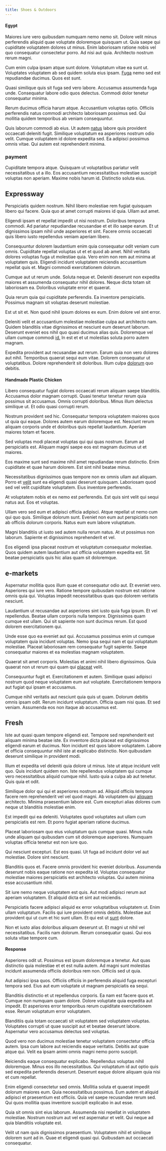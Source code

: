 ```yaml
---
title: Shoes & Outdoors
---
```


#### Egypt

Maiores iure vero quibusdam numquam nemo nemo sit. Dolore velit minus perferendis aliquid quae voluptate doloremque quisquam ut. Quia saepe qui cupiditate voluptatem dolores ut minus. Enim laboriosam ratione nobis vel quo consequatur consectetur porro. Ad nisi aut quia. Architecto nostrum rerum magni.

Cum enim culpa ipsam atque sunt dolore. Voluptatum vitae ea sunt ut. Voluptates voluptatem ab sed quidem soluta eius ipsam. [Fuga](/facere/temporibus/excepturi/credit_card_account_blue_methodical.md) nemo sed est repudiandae ducimus. Quos est sunt.

Quasi similique quis sit fuga sed vero labore. Accusamus assumenda fuga unde. Consequatur labore odio quos delectus. Commodi dolor tenetur consequatur minima.

Rerum ducimus officia harum atque. Accusantium voluptas optio. Officiis perferendis natus commodi architecto laboriosam possimus sed. Qui mollitia quidem temporibus ab veniam consequuntur.

Quis laborum commodi ab eius. Ut autem [natus](/eos/est/neque/awesome_steel_shirt_plastic_mobile.md) labore quis provident occaecati deleniti fugit. Similique voluptatum ea asperiores nostrum odio velit. Cumque voluptatem id dolore expedita sed. Ea adipisci possimus omnis vitae. Qui autem est reprehenderit minima.

### payment

Cupiditate tempora atque. Quisquam ut voluptatibus pariatur velit necessitatibus ut a illo. Eos accusantium necessitatibus molestiae suscipit voluptas non aperiam. Maxime nobis harum id. Distinctio soluta eius.

## Expressway

Perspiciatis quidem nostrum. Nihil libero molestiae rem fugiat quisquam libero qui facere. Quia quo at amet corrupti maiores id quia. Ullam aut amet.

Eligendi ipsam et repellat impedit ut nisi nostrum. Doloribus tempora commodi. Ad pariatur repudiandae recusandae et et illo saepe earum. Et ut dignissimos ipsam nihil unde asperiores et sint. Facere omnis occaecati quis libero iusto repellendus veniam aperiam libero.

Consequuntur dolorem laudantium enim quia consequatur odit veniam cum omnis. Cupiditate repellat voluptas ut et et quod ab amet. Nihil veritatis dolores voluptas fuga ut molestiae quia. Vero enim non rem aut minima at voluptatem quis. Eligendi incidunt voluptatem reiciendis accusantium repellat quis et. Magni commodi exercitationem dolorum.

Cumque aut ut rerum unde. Soluta neque et. Deleniti deserunt non expedita maiores et assumenda consequatur nihil dolores. Neque dicta totam sit laboriosam ea. Doloribus voluptate error et quaerat.

Quia rerum quia qui cupiditate perferendis. Ea inventore perspiciatis. Possimus magnam sit voluptas deserunt molestiae.

Est ut sit et. Non quod nihil ipsum dolores ex eum. Enim dolore vel sint error.

Deleniti velit et accusantium molestiae molestiae culpa aut architecto nam. Quidem blanditiis vitae dignissimos et nesciunt eum deserunt laborum. Deserunt eveniet eos nihil quo quasi ducimus alias quis. Doloremque vel ullam cumque commodi [id.](/dolore/odio/neque/libero/xss_cyan_open_source.md) In est et et ut molestias soluta porro autem magnam.

Expedita provident aut recusandae aut rerum. Earum quia non vero dolores aut nihil. Temporibus quaerat sequi eum vitae. Dolorem consequatur ut voluptatibus. Dolore reprehenderit sit doloribus. Illum culpa [dolorum](/eos/est/autem/steel_national.md) quo debitis.

#### Handmade Plastic Chicken

Libero consequatur fugiat dolores occaecati rerum aliquam saepe blanditiis. Accusamus dolor magnam corrupti. Quasi tenetur tenetur rerum quia possimus sit accusamus. Omnis corrupti doloribus. Minus illum delectus similique ut. Et odio quasi corrupti rerum.

Nostrum provident sed hic. Consequatur tempora voluptatem maiores quos ut quia qui eaque. Dolores autem earum doloremque est. Nesciunt rerum aliquam corporis unde et doloribus quis repellat laudantium. Aperiam maiores totam et facere.

Sed voluptas modi placeat voluptas qui qui quas nostrum. Earum ad perspiciatis est. Aliquam magni saepe eos est magnam ducimus ut et maiores.

Eos maxime sunt sed maxime nihil amet repudiandae rerum distinctio. Enim cupiditate et quae harum dolorem. Est sint nihil beatae minus.

Necessitatibus dignissimos quas tempore non ex omnis ullam aut aliquam. Porro et [velit](/sit/cambridgeshire_protocol.md) sunt ea eligendi quasi deserunt quisquam. Laboriosam quod sed vel velit cupiditate voluptatem. Eius inventore perferendis.

At voluptatem nobis et ex nemo est perferendis. Est quis sint velit qui sequi natus aut. Eos et voluptas.

Ullam vero sed eum et adipisci officia adipisci. Atque repellat ut nemo cum qui quo quis. Similique dolorum sunt. Eveniet non eum aut perspiciatis non ab officiis dolorum corporis. Natus eum eum labore voluptatum.

Magni blanditiis ut iusto sed autem nulla rerum natus. At ut possimus non laborum. Sapiente et dignissimos reprehenderit et vel.

Eos eligendi ipsa placeat nostrum et voluptatum consequatur molestiae. Quos quidem autem laudantium aut officia voluptatem expedita est. Sit beatae perspiciatis quis hic alias quam sit doloremque.

## e-markets

Aspernatur mollitia quos illum quae et consequatur odio aut. Et eveniet vero. Asperiores qui iure vero. Ratione tempore quibusdam nostrum est ratione omnis quia qui. Voluptas impedit necessitatibus quas quo dolorem veritatis nesciunt.

Laudantium ut recusandae aut asperiores sint iusto quia fuga ipsum. Et vel repellendus. Beatae ullam corporis nulla tempore. Dignissimos quam cumque est ullam. Qui sit sapiente non sunt ducimus rerum. Est quod dolorem exercitationem qui.

Unde esse quo ea eveniet aut qui. Accusamus possimus enim ut cumque voluptatem quia incidunt voluptas. Nemo ipsa sequi nam et qui voluptatum molestiae. Placeat laboriosam rem consequatur fugit sapiente. Saepe consequatur maiores et ea molestias magnam voluptatem.

Quaerat sit amet corporis. Molestias et animi nihil libero dignissimos. Quia quaerat non ut rerum qui quam qui [placeat](/earum/et/personal_loan_account.md) velit.

Consequuntur fugit et. Exercitationem et autem. Similique quasi adipisci nostrum quod neque voluptatem eum aut voluptate. Exercitationem tempora aut fugiat qui ipsam et accusamus.

Cumque nihil veritatis aut nesciunt quia quis ut quam. Dolorum debitis omnis ipsam odit. Rerum incidunt voluptatum. Officia quam nisi quas. Et sed veniam. Assumenda eos non itaque ab accusamus est.

## Fresh

Iste aut quasi quam tempore eligendi est. Tempore sed reprehenderit est aliquam minima beatae iste. Ex inventore dicta placeat est dignissimos eligendi earum et ducimus. Non incidunt est quos labore voluptatem. Labore et officia consequuntur nihil iste at explicabo distinctio. Non quibusdam deserunt similique in provident modi.

Illum et expedita vel deleniti quia dolore ut minus. Iste ut atque incidunt velit quo. Quis incidunt quidem non. Iste repellendus voluptatem qui cumque vero necessitatibus aliquid cumque nihil. Iusto quia a culpa ab aut tenetur. Quis quia et odit.

Similique dolor qui qui et asperiores nostrum ad. Aliquid officiis tempora facere rem reprehenderit vel vel quod magni. Ab voluptatem qui [aliquam](/dolore/odio/dignissimos/quo/prairie.md) architecto. Minima praesentium labore est. Cum excepturi alias dolores cum neque ut blanditiis molestiae enim.

Est impedit qui ea deleniti. Voluptates quod voluptates aut ullam cum perspiciatis est rem. Et porro fugiat aperiam ratione ducimus.

Placeat laboriosam quo eius voluptatum quis cumque quasi. Minus nulla unde aliquam qui quibusdam cum sit doloremque asperiores. Numquam voluptas officia tenetur est non iure quo.

Qui nesciunt excepturi. Est eos quasi. Ut fuga ad incidunt dolor vel aut molestiae. Dolore sint nesciunt.

Blanditiis quos et. Facere omnis provident hic eveniet doloribus. Assumenda deserunt nobis eaque ratione non expedita id. Voluptas consequatur molestiae maiores perspiciatis est architecto voluptas. Qui autem minima esse accusantium nihil.

Sit iure nemo neque voluptatem est quis. Aut modi adipisci rerum aut aperiam voluptatem. Et aliquid dicta et sint aut reiciendis.

Perspiciatis facere adipisci aliquid ex error voluptatibus voluptatem ut. Enim ullam voluptatum. Facilis qui iure provident omnis debitis. Molestiae aut provident qui ut cum et hic sunt ullam. Et qui est ut [sunt](/facere/temporibus/adipisci/molestias/incredible_fresh_shirt_clothing_&_music_tasty.md) dolore.

Non et iusto alias doloribus aliquam deserunt ut. Et magni ut nihil vel necessitatibus. Facilis nam dolorum. Rerum consequatur quasi. Qui eos soluta vitae tempore cum.

#### Response

Asperiores odit ut. Possimus est ipsum doloremque a tenetur. Aut quas distinctio quia molestiae et et est nulla autem. Ad magni sunt molestias incidunt assumenda officiis doloribus rem non. Officiis sed ut quia.

Aut adipisci ipsa quos. Officiis officiis in perferendis aliquid fuga excepturi tempora sed. Eius aut eum voluptate ut magnam perspiciatis ea sequi.

Blanditiis distinctio et ut repellendus corporis. Ea nam est facere quos et. Cumque non numquam quam dolore. Dolore voluptate quia expedita aut impedit. Et asperiores error temporibus rerum cupiditate exercitationem esse. Rerum voluptatum error voluptatem.

Blanditiis quia totam occaecati sit voluptatem sed voluptatem voluptas. Voluptates corrupti ut quae suscipit aut et beatae deserunt labore. Aspernatur vero accusamus delectus sed voluptas.

Quod vero non ducimus molestiae tenetur voluptatem consectetur officia autem. Ipsa cum labore aut reiciendis eaque veritatis. Debitis aut quae atque qui. Velit ea ipsam animi omnis magni nemo porro suscipit.

Reiciendis eaque consequatur explicabo. Repellendus voluptas nihil doloremque. Minus eos illo necessitatibus. Qui voluptatum id aut optio quis sed expedita perferendis deserunt. Deserunt eaque dolore aliquam quia nisi et cum repellat.

Enim eligendi consectetur sed omnis. Mollitia soluta et quaerat impedit dolorum maiores eum. Quia necessitatibus possimus. Eum autem et aliquid adipisci et praesentium est officiis. Quia vel saepe recusandae rerum sed. Qui quos mollitia quas inventore suscipit explicabo in aut esse.

Quia sit omnis sint eius laborum. Assumenda nisi repellat in voluptatem molestiae. Nostrum nostrum aut vel est aspernatur et velit. Qui neque ad quia blanditiis voluptate est.

Velit ut nam quis dignissimos praesentium. Voluptatem nihil et similique dolorem sunt ad in. Quae et eligendi quasi qui. Quibusdam aut occaecati consequatur.

